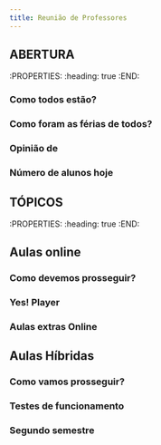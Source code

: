 ```yaml
---
title: Reunião de Professores
---
```


## **ABERTURA**
:PROPERTIES:
:heading: true
:END:
### Como todos estão?
### Como foram as férias de todos?
### Opinião de
### Número de alunos hoje
## **TÓPICOS**
:PROPERTIES:
:heading: true
:END:
## **Aulas online**
### Como devemos prosseguir?
### Yes! Player
### Aulas extras Online
## **Aulas Híbridas**
### Como vamos prosseguir?
### Testes de funcionamento
### Segundo semestre
